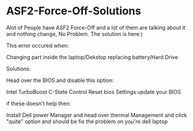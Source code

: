 # ASF2-Force-Off-Solutions
Alot of People have ASF2 Force-Off and a lot of them are talking about it and nothing change, No Problem. The solution is here:)

This error occured when:

Changing part inside the laptop/Dekstop
replacing battery/Hard Drive

Solutions:

Head over the BIOS and disable this option:

Intel TurboBoost
C-State Control
Reset bios Settings
update your BIOS

if these doesn't help then:

Install Dell power Manager and head over thermal Management and click "quite" option and should be fix the problem on you're dell laptop
